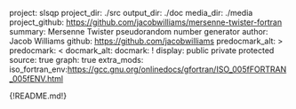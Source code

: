 project: slsqp
project_dir: ./src
output_dir: ./doc
media_dir: ./media
project_github: https://github.com/jacobwilliams/mersenne-twister-fortran
summary: Mersenne Twister pseudorandom number generator
author: Jacob Williams
github: https://github.com/jacobwilliams
predocmark_alt: >
predocmark: <
docmark_alt:
docmark: !
display: public
         private
         protected
source: true
graph: true
extra_mods: iso_fortran_env:https://gcc.gnu.org/onlinedocs/gfortran/ISO_005fFORTRAN_005fENV.html

{!README.md!}
